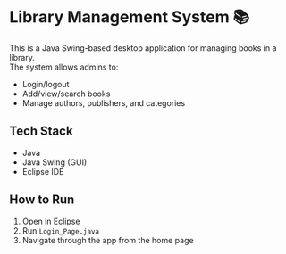 # Library Management System 📚
This is a Java Swing-based desktop application for managing books in a library.  
The system allows admins to:
- Login/logout
- Add/view/search books
- Manage authors, publishers, and categories

##  Tech Stack
- Java
- Java Swing (GUI)
- Eclipse IDE

##  How to Run
1. Open in Eclipse
2. Run `Login_Page.java`
3. Navigate through the app from the home page

